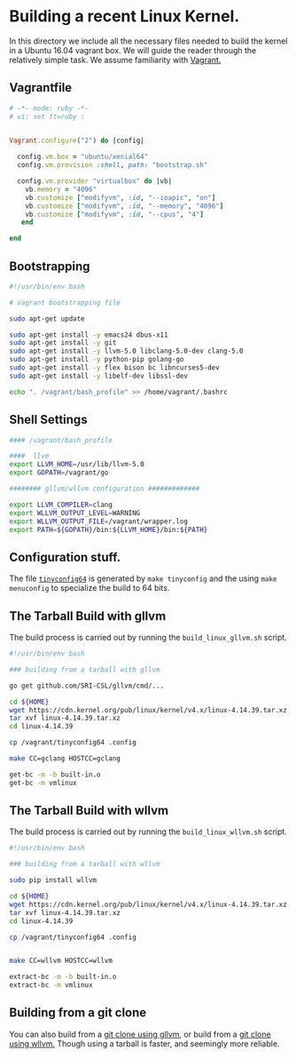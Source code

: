 # Building a recent Linux Kernel.

In this directory we include all the necessary files needed to
build the kernel in a Ubuntu 16.04 vagrant box. We will guide the reader through
the relatively simple task. We assume familiarity with [Vagrant.](https://www.vagrantup.com/)

## Vagrantfile

```ruby
# -*- mode: ruby -*-
# vi: set ft=ruby :


Vagrant.configure("2") do |config|
  
  config.vm.box = "ubuntu/xenial64"
  config.vm.provision :shell, path: "bootstrap.sh"

  config.vm.provider "virtualbox" do |vb|
    vb.memory = "4096"
    vb.customize ["modifyvm", :id, "--ioapic", "on"]
    vb.customize ["modifyvm", :id, "--memory", "4096"]
    vb.customize ["modifyvm", :id, "--cpus", "4"]
   end

end
```

## Bootstrapping 

```bash
#!/usr/bin/env bash

# vagrant bootstrapping file

sudo apt-get update

sudo apt-get install -y emacs24 dbus-x11 
sudo apt-get install -y git
sudo apt-get install -y llvm-5.0 libclang-5.0-dev clang-5.0
sudo apt-get install -y python-pip golang-go
sudo apt-get install -y flex bison bc libncurses5-dev
sudo apt-get install -y libelf-dev libssl-dev

echo ". /vagrant/bash_profile" >> /home/vagrant/.bashrc
```

## Shell Settings

```bash
#### /vagrant/bash_profile

####  llvm
export LLVM_HOME=/usr/lib/llvm-5.0
export GOPATH=/vagrant/go

######## gllvm/wllvm configuration #############

export LLVM_COMPILER=clang
export WLLVM_OUTPUT_LEVEL=WARNING
export WLLVM_OUTPUT_FILE=/vagrant/wrapper.log
export PATH=${GOPATH}/bin:${LLVM_HOME}/bin:${PATH}
```



## Configuration stuff.

The file [`tinyconfig64`](https://github.com/SRI-CSL/gllvm/blob/master/examples/linux-kernel/tinyconfig64) is generated
by `make tinyconfig` and the using `make menuconfig` to specialize the build to 64 bits. 

## The Tarball Build with gllvm

The build process is carried out by running the `build_linux_gllvm.sh`
script.

```bash
#!/usr/bin/env bash

### building from a tarball with gllvm

go get github.com/SRI-CSL/gllvm/cmd/...

cd ${HOME}
wget https://cdn.kernel.org/pub/linux/kernel/v4.x/linux-4.14.39.tar.xz
tar xvf linux-4.14.39.tar.xz
cd linux-4.14.39

cp /vagrant/tinyconfig64 .config

make CC=gclang HOSTCC=gclang

get-bc -m -b built-in.o
get-bc -m vmlinux
```

## The Tarball Build with wllvm

The build process is carried out by running the `build_linux_wllvm.sh`
script.

```bash
#!/usr/bin/env bash

### building from a tarball with wllvm

sudo pip install wllvm

cd ${HOME}
wget https://cdn.kernel.org/pub/linux/kernel/v4.x/linux-4.14.39.tar.xz
tar xvf linux-4.14.39.tar.xz
cd linux-4.14.39

cp /vagrant/tinyconfig64 .config


make CC=wllvm HOSTCC=wllvm

extract-bc -m -b built-in.o
extract-bc -m vmlinux
```

## Building from a git clone

You can also build from a [git clone using gllvm,](https://github.com/SRI-CSL/gllvm/blob/master/examples/linux-kernel/build_linux_gllvm_git.sh)
or build from a [git clone using wllvm.](https://github.com/SRI-CSL/gllvm/blob/master/examples/linux-kernel/build_linux_wllvm_git.sh)
Though using a tarball is faster, and seemingly more reliable.

